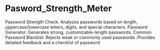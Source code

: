 # Pasword_Strength_Meter
Password Strength Check: Analyzes passwords based on length, uppercase/lowercase letters, digits, and special characters.
Password Generator: Generates strong, customizable-length passwords.
Common Password Blacklist: Rejects weak or commonly used passwords .Provides detailed feedback and a checklist of password 

